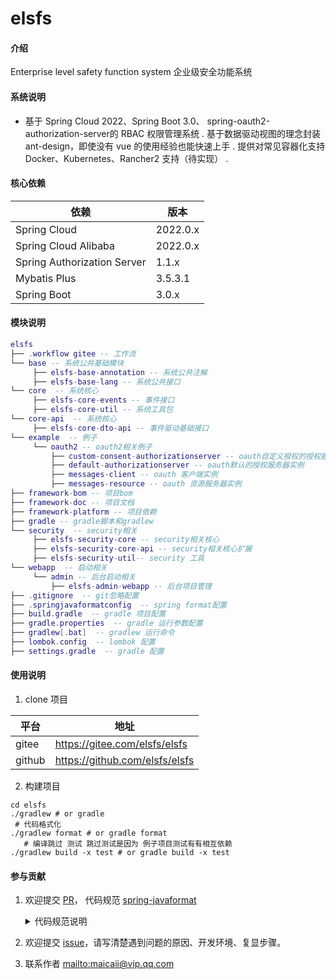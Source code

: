 # elsfs

#### 介绍
Enterprise level safety function system
企业级安全功能系统

#### 系统说明
- 基于 Spring Cloud 2022、Spring Boot 3.0、 spring-oauth2-authorization-server的 RBAC 权限管理系统
. 基于数据驱动视图的理念封装 ant-design，即使没有 vue 的使用经验也能快速上手
. 提供对常见容器化支持 Docker、Kubernetes、Rancher2 支持（待实现）
. 

#### 核心依赖
| 依赖                         | 版本      |
|-----------------------------|----------|
| Spring Cloud                | 2022.0.x |
| Spring Cloud Alibaba        | 2022.0.x |
| Spring Authorization Server | 1.1.x    |
| Mybatis Plus	               | 3.5.3.1  |
| Spring Boot                 | 3.0.x    |



#### 模块说明
```lua
elsfs
├── .workflow gitee -- 工作流
└── base -- 系统公共基础模块
     ├── elsfs-base-annotation -- 系统公共注解
     ├── elsfs-base-lang -- 系统公共接口
└── core  -- 系统核心
     ├── elsfs-core-events -- 事件接口
     ├── elsfs-core-util -- 系统工具包
└── core-api  -- 系统核心
     ├── elsfs-core-dto-api -- 事件驱动基础接口
└── example  -- 例子
     └── oauth2 -- oauth2相关例子
         ├── custom-consent-authorizationserver -- oauth自定义授权的授权服务器实例
         ├── default-authorizationserver -- oauth默认的授权服务器实例
         ├── messages-client -- oauth 客户端实例
         ├── messages-resource -- oauth 资源服务器实例
├── framework-bom -- 项目bom
├── framework-doc -- 项目文档
├── framework-platform -- 项目依赖
├── gradle -- gradle脚本和gradlew
└── security  -- security相关
     ├── elsfs-security-core -- security相关核心
     ├── elsfs-security-core-api -- security相关核心扩展
     ├── elsfs-security-util-- security 工具
└── webapp  -- 启动相关
     └── admin -- 后台启动相关
         ├── elsfs-admin-webapp -- 后台项目管理
├── .gitignore  -- git忽略配置
├── .springjavaformatconfig  -- spring format配置
├── build.gradle  -- gradle 项目配置
├── gradle.properties  -- gradle 运行参数配置
├── gradlew[.bat]  -- gradlew 运行命令
├── lombok.config  -- lombok 配置
├── settings.gradle  -- gradle 配置

```

#### 使用说明
1.  clone 项目

| 平台     | 地址                             |
|--------|--------------------------------|
| gitee  | https://gitee.com/elsfs/elsfs  |
| github | https://github.com/elsfs/elsfs |
2. 构建项目

```shell
cd elsfs
./gradlew # or gradle
 # 代码格式化
./gradlew format # or gradle format 
   # 编译跳过 测试 跳过测试是因为 例子项目测试有有相互依赖
./gradlew build -x test # or gradle build -x test

```


#### 参与贡献
1. 欢迎提交 [PR](https://gitee.com/elsfs/elsfs/pulls)，
   代码规范 [spring-javaformat](https://github.com/spring-io/spring-javaformat)
   <details>
    <summary>代码规范说明</summary>

    1. 由于 <a href="https://github.com/spring-io/spring-javaformat" target="_blank">spring-javaformat</a>
       强制所有代码按照指定格式排版，未按此要求提交的代码将不能通过合并（打包）
    2. 如果使用 IntelliJ IDEA
       开发，请安装自动格式化软件 <a href="https://repo1.maven.org/maven2/io/spring/javaformat/spring-javaformat-intellij-idea-plugin/" target="_blank">
       spring-javaformat-intellij-idea-plugin</a>
    3. 其他开发工具，请参考 <a href="https://github.com/spring-io/spring-javaformat" target="_blank">spring-javaformat</a>
       说明，或`提交代码前`在项目根目录运行下列命令（需要开发者电脑支持`gradle(w)`命令）进行代码格式化
       ```shell
       ./gradlew format 
       # or
       gradle format
       ```
   </details>

2. 欢迎提交 [issue](https://gitee.com/elsfs/elsfs/issues)，请写清楚遇到问题的原因、开发环境、复显步骤。

3. 联系作者 <a href="mailto:maicaii@vip.qq.com">mailto:maicaii@vip.qq.com</a>

